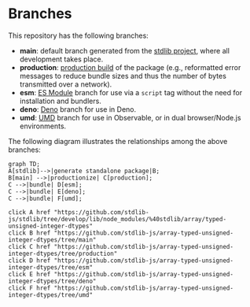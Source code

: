 <!--

@license Apache-2.0

Copyright (c) 2022 The Stdlib Authors.

Licensed under the Apache License, Version 2.0 (the "License");
you may not use this file except in compliance with the License.
You may obtain a copy of the License at

    http://www.apache.org/licenses/LICENSE-2.0

Unless required by applicable law or agreed to in writing, software
distributed under the License is distributed on an "AS IS" BASIS,
WITHOUT WARRANTIES OR CONDITIONS OF ANY KIND, either express or implied.
See the License for the specific language governing permissions and
limitations under the License.

-->

# Branches

This repository has the following branches:

-   **main**: default branch generated from the [stdlib project][stdlib-url], where all development takes place.
-   **production**: [production build][production-url] of the package (e.g., reformatted error messages to reduce bundle sizes and thus the number of bytes transmitted over a network).
-   **esm**: [ES Module][esm-url] branch for use via a `script` tag without the need for installation and bundlers.
-   **deno**: [Deno][deno-url] branch for use in Deno.
-   **umd**: [UMD][umd-url] branch for use in Observable, or in dual browser/Node.js environments.

The following diagram illustrates the relationships among the above branches:

```mermaid
graph TD;
A[stdlib]-->|generate standalone package|B;
B[main] -->|productionize| C[production];
C -->|bundle| D[esm];
C -->|bundle| E[deno];
C -->|bundle| F[umd];

click A href "https://github.com/stdlib-js/stdlib/tree/develop/lib/node_modules/%40stdlib/array/typed-unsigned-integer-dtypes"
click B href "https://github.com/stdlib-js/array-typed-unsigned-integer-dtypes/tree/main"
click C href "https://github.com/stdlib-js/array-typed-unsigned-integer-dtypes/tree/production"
click D href "https://github.com/stdlib-js/array-typed-unsigned-integer-dtypes/tree/esm"
click E href "https://github.com/stdlib-js/array-typed-unsigned-integer-dtypes/tree/deno"
click F href "https://github.com/stdlib-js/array-typed-unsigned-integer-dtypes/tree/umd"
```

[stdlib-url]: https://github.com/stdlib-js/stdlib/tree/develop/lib/node_modules/%40stdlib/array/typed-unsigned-integer-dtypes
[production-url]: https://github.com/stdlib-js/array-typed-unsigned-integer-dtypes/tree/production
[deno-url]: https://github.com/stdlib-js/array-typed-unsigned-integer-dtypes/tree/deno
[umd-url]: https://github.com/stdlib-js/array-typed-unsigned-integer-dtypes/tree/umd
[esm-url]: https://github.com/stdlib-js/array-typed-unsigned-integer-dtypes/tree/esm